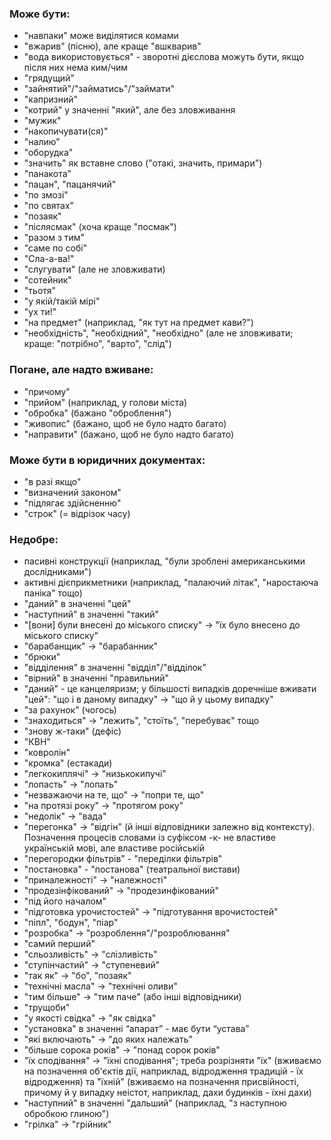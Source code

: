### Може бути:

- "навпаки" може виділятися комами
- "вжарив" (пісню), але краще "вшкварив"
- "вода використовується" - зворотні дієслова можуть бути, якщо після них нема ким/чим
- "грядущий"
- "зайнятий"/"займатись"/"займати"
- "капризний"
- "котрий" у значенні "який", але без зловживання
- "мужик"
- "накопичувати(ся)"
- "налию"
- "оборудка"
- "значить" як вставне слово ("отакі, значить, примари")
- "панакота"
- "пацан", "пацанячий"
- "по змозі"
- "по святах"
- "позаяк"
- "післясмак" (хоча краще "посмак")
- "разом з тим"
- "саме по собі"
- "Сла-а-ва!"
- "слугувати" (але не зловживати)
- "сотейник"
- "тьотя"
- "у якій/такій мірі"
- "ух ти!"
- "на предмет" (наприклад, "як тут на предмет кави?")
- "необхідність", "необхідний", "необхідно" (але не зловживати; краще: "потрібно", "варто", "слід")

### Погане, але надто вживане:

- "причому"
- "прийом" (наприклад, у голови міста)
- "обробка" (бажано "оброблення")
- "живопис" (бажано, щоб не було надто багато)
- "направити" (бажано, щоб не було надто багато)

### Може бути в юридичних документах:

- "в разі якщо"
- "визначений законом"
- "підлягає здійсненню"
- "строк" (= відрізок часу)

### Недобре:

- пасивні конструкції (наприклад, "були зроблені американськими дослідниками")
- активні дієприкметники (наприклад, "палаючий літак", "наростаюча паніка" тощо)
- "даний" в значенні "цей"
- "наступний" в значенні "такий"
- "[вони] були внесені до міського списку" -> "їх було внесено до міського списку"
- "барабанщик" -> "барабанник"
- "брюки"
- "відділення" в значенні "відділ"/"відділок"
- "вірний" в значенні "правильний"
- "даний" - це канцеляризм; у більшості випадків доречніше вживати "цей": "що і в даному випадку" -> "що й у цьому випадку"
- "за рахунок" (чогось)
- "знаходиться" -> "лежить", "стоїть", "перебуває" тощо
- "знову ж-таки" (дефіс)
- "КВН"
- "ковролін"
- "кромка" (естакади)
- "легкокиплячі" -> "низькокипучі"
- "лопасть" -> "лопать"
- "незважаючи на те, що" -> "попри те, що"
- "на протязі року" -> "протягом року"
- "недолік" -> "вада"
- "перегонка" -> "відгін" (й інші відповідники залежно від контексту). Позначення процесів словами із суфіксом -к- не властиве українській мові, але властиве російській
- "перегородки фільтрів" - "переділки фільтрів"
- "постановка" - "постанова" (театральної вистави)
- "приналежності" -> "належності"
- "продезінфікований" -> "продезинфікований"
- "під його началом"
- "підготовка урочистостей" -> "підготування врочистостей"
- "піпл", "бодун", "піар"
- "розробка" -> "розроблення"/"розроблювання"
- "самий перший"
- "сльозливість" -> "слізливість"
- "ступінчастий" -> "ступеневий"
- "так як" -> "бо", "позаяк"
- "технічні масла" -> "технічні оливи"
- "тим більше" -> "тим паче" (або інші відповідники)
- "трущоби"
- "у якості свідка" -> "як свідка"
- "установка" в значенні “апарат” - має бути “устава”
- "які включають" -> "до яких належать"
- "більше сорока років" -> "понад сорок років"
- "їх сподівання" -> "їхні сподівання"; треба розрізняти "їх" (вживаємо на позначення об'єктів дії, наприклад, відродження традицій - їх відродження) та "їхній" (вживаємо на позначення присвійності, причому й у випадку неістот, наприклад, дахи будинків - їхні дахи)
- "наступний" в значенні "дальший" (наприклад, "з наступною обробкою глиною")
- "грілка" -> "грійник"
